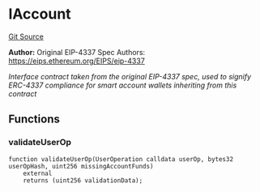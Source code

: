 # IAccount
[Git Source](https://github.com/0xStation/0xrails/blob/7b2d3363f0d5023623fd16114b60a38cf52ce246/src/lib/ERC4337/interface/IAccount.sol)

**Author:**
Original EIP-4337 Spec Authors: https://eips.ethereum.org/EIPS/eip-4337

*Interface contract taken from the original EIP-4337 spec,
used to signify ERC-4337 compliance for smart account wallets inheriting from this contract*


## Functions
### validateUserOp


```solidity
function validateUserOp(UserOperation calldata userOp, bytes32 userOpHash, uint256 missingAccountFunds)
    external
    returns (uint256 validationData);
```

